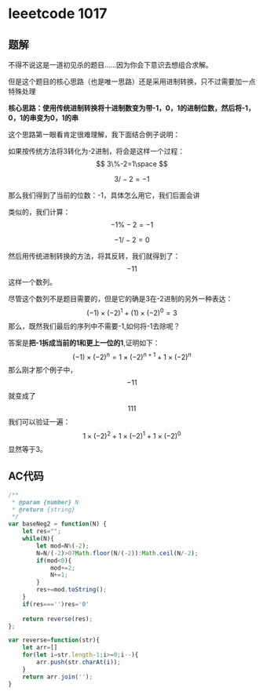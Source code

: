 # leeetcode 1017

## 题解

不得不说这是一道初见杀的题目……因为你会下意识去想组合求解。

但是这个题目的核心思路（也是唯一思路）还是采用进制转换，只不过需要加一点特殊处理

**核心思路：使用传统进制转换将十进制数变为带-1，0，1的进制位数，然后将-1，0，1的串变为0，1的串**

这个思路第一眼看肯定很难理解，我下面结合例子说明：

如果按传统方法将3转化为-2进制，将会是这样一个过程：
$$
3\%-2=1\space
$$

$$
3/-2=-1
$$

那么我们得到了当前的位数：-1，具体怎么用它，我们后面会讲

类似的，我们计算：
$$
-1\%-2=-1
$$

$$
-1/-2=0
$$

然后用传统进制转换的方法，将其反转，我们就得到了：
$$
-11
$$
这样一个数列。

尽管这个数列不是题目需要的，但是它的确是3在-2进制的另外一种表达：
$$
(-1)\times(-2)^{1}+(1)\times(-2)^0=3
$$
那么，既然我们最后的序列中不需要-1,如何将-1去除呢？

答案是**把-1拆成当前的1和更上一位的1**,证明如下：
$$
(-1)\times(-2)^n=1\times(-2)^{n+1}+1\times(-2)^n
$$
那么刚才那个例子中，
$$
-11
$$
就变成了
$$
111
$$
我们可以验证一遍：
$$
1\times(-2)^2+1\times(-2)^1+1\times(-2)^0
$$
显然等于3。

## AC代码

```javascript
/**
 * @param {number} N
 * @return {string}
 */
var baseNeg2 = function(N) {
    let res="";
    while(N){
        let mod=N%(-2);
        N=N/(-2)>0?Math.floor(N/(-2)):Math.ceil(N/-2);
        if(mod<0){
            mod+=2;
            N+=1;
        }
        res+=mod.toString();
    }
    if(res==='')res='0'
    
    return reverse(res);
};

var reverse=function(str){
    let arr=[]
    for(let i=str.length-1;i>=0;i--){
        arr.push(str.charAt(i));
    }
    return arr.join('');
}
```

